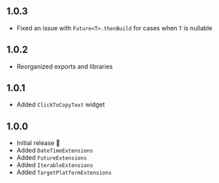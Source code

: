 ## 1.0.3

- Fixed an issue with `Future<T>.thenBuild` for cases when `T` is nullable

## 1.0.2

- Reorganized exports and libraries

## 1.0.1

- Added `ClickToCopyText` widget

## 1.0.0

- Initial release 🎉
- Added `DateTimeExtensions`
- Added `FutureExtensions`
- Added `IterableExtensions`
- Added `TargetPlatformExtensions`
